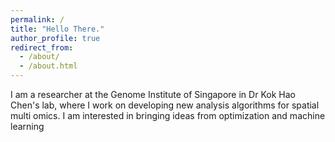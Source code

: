 ```yaml
---
permalink: /
title: "Hello There."
author_profile: true
redirect_from: 
  - /about/
  - /about.html
---
```


I am a researcher at the Genome Institute of Singapore in Dr Kok Hao Chen's lab, where I work on developing new analysis algorithms for spatial multi omics. I am interested in bringing ideas from optimization and machine learning 